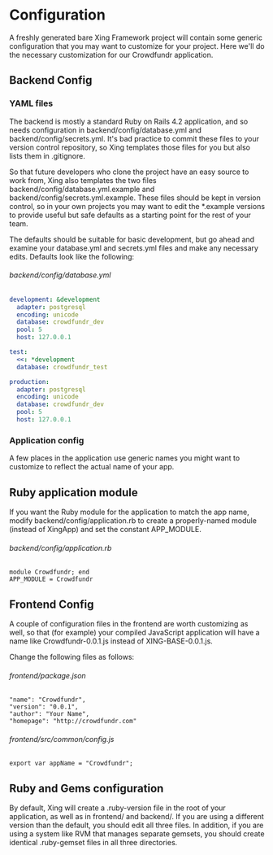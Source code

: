 # Configuration

A freshly generated bare Xing Framework project will contain some generic configuration that you may want to customize for your project.  Here we'll do the necessary customization for our Crowdfundr application. 

## Backend Config

### YAML files

The backend is mostly a standard Ruby on Rails 4.2 application, and so needs configuration in backend/config/database.yml and backend/config/secrets.yml.  It's bad practice to commit these files to your version control repository, so Xing templates those files for you but also lists them in .gitignore.  

So that future developers who clone the project have an easy source to work from, Xing also templates the two files backend/config/database.yml.example and backend/config/secrets.yml.example. These files should be kept in version control, so
in your own projects you may want to edit the *.example versions to provide useful but safe defaults as a starting point for the rest of your team.
    
The defaults should be suitable for basic development, but go ahead and examine your database.yml and secrets.yml files and make any necessary edits. Defaults look like the following:

###### backend/config/database.yml
```yaml 
development: &development
  adapter: postgresql
  encoding: unicode
  database: crowdfundr_dev 
  pool: 5
  host: 127.0.0.1

test:
  <<: *development
  database: crowdfundr_test

production:
  adapter: postgresql
  encoding: unicode
  database: crowdfundr_dev
  pool: 5
  host: 127.0.0.1
```

### Application config

A few places in the application use generic names you might want to customize to reflect the actual name of your app. 

## Ruby application module

If you want the Ruby module for the application to match the app name,  modify backend/config/application.rb to create a properly-named module (instead of XingApp) and set the constant APP_MODULE. 

######  backend/config/application.rb

    module Crowdfundr; end
    APP_MODULE = Crowdfundr

## Frontend Config

A couple of configuration files in the frontend are worth customizing as well, so that (for example) your compiled JavaScript application will have a name like Crowdfundr-0.0.1.js instead of XING-BASE-0.0.1.js.

Change the following files as follows:

###### frontend/package.json

    "name": "Crowdfundr",
    "version": "0.0.1",
    "author": "Your Name",
    "homepage": "http://crowdfundr.com"
   
###### frontend/src/common/config.js

    export var appName = "Crowdfundr";

## Ruby and Gems configuration

By default, Xing will create a .ruby-version file in the root of your application, as well as in frontend/ and backend/.  If you are using a different version than the default, you should edit all three files. In addition, if you are using a system like RVM that manages separate gemsets, you should create identical .ruby-gemset files in all three directories. 